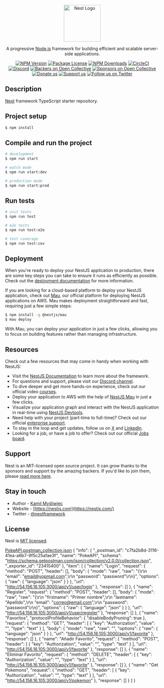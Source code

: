 <p align="center">
  <a href="http://nestjs.com/" target="blank"><img src="https://nestjs.com/img/logo-small.svg" width="120" alt="Nest Logo" /></a>
</p>

[circleci-image]: https://img.shields.io/circleci/build/github/nestjs/nest/master?token=abc123def456
[circleci-url]: https://circleci.com/gh/nestjs/nest

  <p align="center">A progressive <a href="http://nodejs.org" target="_blank">Node.js</a> framework for building efficient and scalable server-side applications.</p>
    <p align="center">
<a href="https://www.npmjs.com/~nestjscore" target="_blank"><img src="https://img.shields.io/npm/v/@nestjs/core.svg" alt="NPM Version" /></a>
<a href="https://www.npmjs.com/~nestjscore" target="_blank"><img src="https://img.shields.io/npm/l/@nestjs/core.svg" alt="Package License" /></a>
<a href="https://www.npmjs.com/~nestjscore" target="_blank"><img src="https://img.shields.io/npm/dm/@nestjs/common.svg" alt="NPM Downloads" /></a>
<a href="https://circleci.com/gh/nestjs/nest" target="_blank"><img src="https://img.shields.io/circleci/build/github/nestjs/nest/master" alt="CircleCI" /></a>
<a href="https://discord.gg/G7Qnnhy" target="_blank"><img src="https://img.shields.io/badge/discord-online-brightgreen.svg" alt="Discord"/></a>
<a href="https://opencollective.com/nest#backer" target="_blank"><img src="https://opencollective.com/nest/backers/badge.svg" alt="Backers on Open Collective" /></a>
<a href="https://opencollective.com/nest#sponsor" target="_blank"><img src="https://opencollective.com/nest/sponsors/badge.svg" alt="Sponsors on Open Collective" /></a>
  <a href="https://paypal.me/kamilmysliwiec" target="_blank"><img src="https://img.shields.io/badge/Donate-PayPal-ff3f59.svg" alt="Donate us"/></a>
    <a href="https://opencollective.com/nest#sponsor"  target="_blank"><img src="https://img.shields.io/badge/Support%20us-Open%20Collective-41B883.svg" alt="Support us"></a>
  <a href="https://twitter.com/nestframework" target="_blank"><img src="https://img.shields.io/twitter/follow/nestframework.svg?style=social&label=Follow" alt="Follow us on Twitter"></a>
</p>
  <!--[![Backers on Open Collective](https://opencollective.com/nest/backers/badge.svg)](https://opencollective.com/nest#backer)
  [![Sponsors on Open Collective](https://opencollective.com/nest/sponsors/badge.svg)](https://opencollective.com/nest#sponsor)-->

## Description

[Nest](https://github.com/nestjs/nest) framework TypeScript starter repository.

## Project setup

```bash
$ npm install
```

## Compile and run the project

```bash
# development
$ npm run start

# watch mode
$ npm run start:dev

# production mode
$ npm run start:prod
```

## Run tests

```bash
# unit tests
$ npm run test

# e2e tests
$ npm run test:e2e

# test coverage
$ npm run test:cov
```

## Deployment

When you're ready to deploy your NestJS application to production, there are some key steps you can take to ensure it runs as efficiently as possible. Check out the [deployment documentation](https://docs.nestjs.com/deployment) for more information.

If you are looking for a cloud-based platform to deploy your NestJS application, check out [Mau](https://mau.nestjs.com), our official platform for deploying NestJS applications on AWS. Mau makes deployment straightforward and fast, requiring just a few simple steps:

```bash
$ npm install -g @nestjs/mau
$ mau deploy
```

With Mau, you can deploy your application in just a few clicks, allowing you to focus on building features rather than managing infrastructure.

## Resources

Check out a few resources that may come in handy when working with NestJS:

- Visit the [NestJS Documentation](https://docs.nestjs.com) to learn more about the framework.
- For questions and support, please visit our [Discord channel](https://discord.gg/G7Qnnhy).
- To dive deeper and get more hands-on experience, check out our official video [courses](https://courses.nestjs.com/).
- Deploy your application to AWS with the help of [NestJS Mau](https://mau.nestjs.com) in just a few clicks.
- Visualize your application graph and interact with the NestJS application in real-time using [NestJS Devtools](https://devtools.nestjs.com).
- Need help with your project (part-time to full-time)? Check out our official [enterprise support](https://enterprise.nestjs.com).
- To stay in the loop and get updates, follow us on [X](https://x.com/nestframework) and [LinkedIn](https://linkedin.com/company/nestjs).
- Looking for a job, or have a job to offer? Check out our official [Jobs board](https://jobs.nestjs.com).

## Support

Nest is an MIT-licensed open source project. It can grow thanks to the sponsors and support by the amazing backers. If you'd like to join them, please [read more here](https://docs.nestjs.com/support).

## Stay in touch

- Author - [Kamil Myśliwiec](https://twitter.com/kammysliwiec)
- Website - [https://nestjs.com](https://nestjs.com/)
- Twitter - [@nestframework](https://twitter.com/nestframework)

## License

Nest is [MIT licensed](https://github.com/nestjs/nest/blob/master/LICENSE).


[PokeAPI.postman_collection.json](https://github.com/user-attachments/files/22993654/PokeAPI.postman_collection.json)
{
	"info": {
		"_postman_id": "c7fa2b8d-3116-41ea-a6b7-9f5c25afae3f",
		"name": "PokeAPI",
		"schema": "https://schema.getpostman.com/json/collection/v2.0.0/collection.json",
		"_exporter_id": "23415400"
	},
	"item": [
		{
			"name": "Login",
			"request": {
				"method": "POST",
				"header": [],
				"body": {
					"mode": "raw",
					"raw": "{\r\n    \"email\": \"email@yopmail.com\",\r\n    \"password\": \"password\"\r\n}",
					"options": {
						"raw": {
							"language": "json"
						}
					}
				},
				"url": "http://54.156.16.105:3000/api/v1/user/login"
			},
			"response": []
		},
		{
			"name": "Register",
			"request": {
				"method": "POST",
				"header": [],
				"body": {
					"mode": "raw",
					"raw": "{\r\n    \"firstname\": \"Primer nombre\",\r\n    \"lastname\": \"Apellido\",\r\n    \"email\": \"correo@email.com\",\r\n    \"password\": \"password\"\r\n}",
					"options": {
						"raw": {
							"language": "json"
						}
					}
				},
				"url": "http://54.156.16.105:3000/api/v1/user/register"
			},
			"response": []
		},
		{
			"name": "Favoritos",
			"protocolProfileBehavior": {
				"disableBodyPruning": true
			},
			"request": {
				"method": "GET",
				"header": [
					{
						"key": "Authorization",
						"value": "",
						"type": "text"
					}
				],
				"body": {
					"mode": "raw",
					"raw": "",
					"options": {
						"raw": {
							"language": "json"
						}
					}
				},
				"url": "http://54.156.16.105:3000/api/v1/favorite"
			},
			"response": []
		},
		{
			"name": "Añadir Favorito",
			"request": {
				"method": "POST",
				"header": [
					{
						"key": "Authorization",
						"value": "",
						"type": "text"
					}
				],
				"url": "http://54.156.16.105:3000/api/v1/favorite"
			},
			"response": []
		},
		{
			"name": "Eliminar Favorito",
			"request": {
				"method": "DELETE",
				"header": [
					{
						"key": "Authorization",
						"value": "",
						"type": "text"
					}
				],
				"url": "http://54.156.16.105:3000/api/v1/favorite"
			},
			"response": []
		},
		{
			"name": "Get Pokemons",
			"request": {
				"method": "GET",
				"header": [
					{
						"key": "Authorization",
						"value": "",
						"type": "text"
					}
				],
				"url": "http://54.156.16.105:3000/api/v1/pokemon"
			},
			"response": []
		}
	]
}

